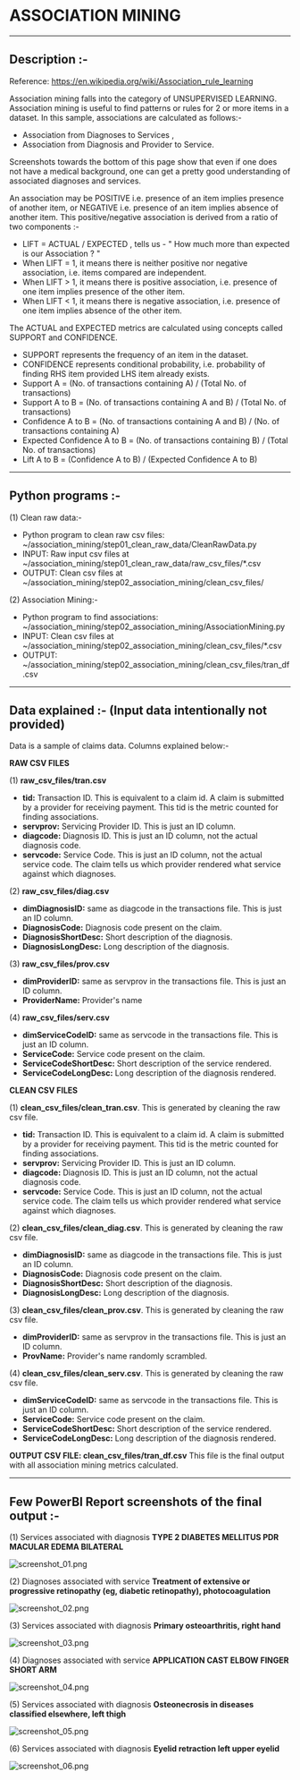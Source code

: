# ASSOCIATION MINING

***

## Description :-

Reference: https://en.wikipedia.org/wiki/Association_rule_learning

Association mining falls into the category of UNSUPERVISED LEARNING. Association mining is useful to find patterns or 
rules for 2 or more items in a dataset. In this sample, associations are calculated as follows:- 
* Association from Diagnoses to Services ,
* Association from Diagnosis and Provider to Service.

Screenshots towards the bottom of this page show that even if one does not have a medical background, one can get a 
pretty good understanding of associated diagnoses and services.

An association may be POSITIVE i.e. presence of an item implies presence of another item, or NEGATIVE i.e. presence of 
an item implies absence of another item. This positive/negative association is derived from a ratio of two components :-
* LIFT = ACTUAL / EXPECTED , tells us - " How much more than expected is our Association ? " 
 * When LIFT = 1, it means there is neither positive nor negative association, i.e. items compared are independent.
 * When LIFT > 1, it means there is positive association, i.e. presence of one item implies presence of the other item.
 * When LIFT < 1, it means there is negative association, i.e. presence of one item implies absence of the other item.

The ACTUAL and EXPECTED metrics are calculated using concepts called SUPPORT and CONFIDENCE.
* SUPPORT represents the frequency of an item in the dataset.
* CONFIDENCE represents conditional probability, i.e. probability of finding RHS item provided LHS item already exists.
* Support A                  = (No. of transactions containing A) / (Total No. of transactions)
* Support A to B             = (No. of transactions containing A and B) / (Total No. of transactions)
* Confidence A to B          = (No. of transactions containing A and B) / (No. of transactions containing A)
* Expected Confidence A to B = (No. of transactions containing B) / (Total No. of transactions)
* Lift A to B                = (Confidence A to B) / (Expected Confidence A to B)

***

## Python programs :-
(1) Clean raw data:-
 * Python program to clean raw csv files: ~/association_mining/step01_clean_raw_data/CleanRawData.py
 * INPUT: Raw input csv files at ~/association_mining/step01_clean_raw_data/raw_csv_files/*.csv
 * OUTPUT: Clean csv files at ~/association_mining/step02_association_mining/clean_csv_files/

(2) Association Mining:-
 * Python program to find associations: ~/association_mining/step02_association_mining/AssociationMining.py
 * INPUT: Clean csv files at ~/association_mining/step02_association_mining/clean_csv_files/*.csv
 * OUTPUT: ~/association_mining/step02_association_mining/clean_csv_files/tran_df.csv

***

## Data explained :- (Input data intentionally not provided)
Data is a sample of claims data. Columns explained below:-

**RAW CSV FILES**

(1) **raw_csv_files/tran.csv**
 * **tid:** Transaction ID. This is equivalent to a claim id. A claim is submitted by a provider for receiving payment. 
            This tid is the metric counted for finding associations.
 * **servprov:** Servicing Provider ID. This is just an ID column.
 * **diagcode:** Diagnosis ID. This is just an ID column, not the actual diagnosis code.
 * **servcode:** Service Code. This is just an ID column, not the actual service code.
   The claim tells us which provider rendered what service against which diagnoses.

(2) **raw_csv_files/diag.csv**
 * **dimDiagnosisID:** same as diagcode in the transactions file. This is just an ID column.
 * **DiagnosisCode:** Diagnosis code present on the claim. 
 * **DiagnosisShortDesc:** Short description of the diagnosis.
 * **DiagnosisLongDesc:** Long description of the diagnosis.

(3) **raw_csv_files/prov.csv**
 * **dimProviderID:** same as servprov in the transactions file. This is just an ID column. 
 * **ProviderName:** Provider's name

(4) **raw_csv_files/serv.csv**
 * **dimServiceCodeID:** same as servcode in the transactions file. This is just an ID column. 
 * **ServiceCode:** Service code present on the claim.
 * **ServiceCodeShortDesc:** Short description of the service rendered.
 * **ServiceCodeLongDesc:** Long description of the diagnosis rendered.

**CLEAN CSV FILES**

(1) **clean_csv_files/clean_tran.csv**. This is generated by cleaning the raw csv file.
 * **tid:** Transaction ID. This is equivalent to a claim id. A claim is submitted by a provider for receiving payment. 
            This tid is the metric counted for finding associations.
 * **servprov:** Servicing Provider ID. This is just an ID column.
 * **diagcode:** Diagnosis ID. This is just an ID column, not the actual diagnosis code.
 * **servcode:** Service Code. This is just an ID column, not the actual service code.
   The claim tells us which provider rendered what service against which diagnoses.

(2) **clean_csv_files/clean_diag.csv**. This is generated by cleaning the raw csv file.
 * **dimDiagnosisID:** same as diagcode in the transactions file. This is just an ID column.
 * **DiagnosisCode:** Diagnosis code present on the claim. 
 * **DiagnosisShortDesc:** Short description of the diagnosis.
 * **DiagnosisLongDesc:** Long description of the diagnosis.

(3) **clean_csv_files/clean_prov.csv**. This is generated by cleaning the raw csv file.
 * **dimProviderID:** same as servprov in the transactions file. This is just an ID column. 
 * **ProvName:** Provider's name randomly scrambled.

(4) **clean_csv_files/clean_serv.csv**. This is generated by cleaning the raw csv file.
 * **dimServiceCodeID:** same as servcode in the transactions file. This is just an ID column. 
 * **ServiceCode:** Service code present on the claim.
 * **ServiceCodeShortDesc:** Short description of the service rendered.
 * **ServiceCodeLongDesc:** Long description of the diagnosis rendered.

**OUTPUT CSV FILE: clean_csv_files/tran_df.csv**
This file is the final output with all association mining metrics calculated. 

***

## Few PowerBI Report screenshots of the final output :- 

(1) Services associated with diagnosis **TYPE 2 DIABETES MELLITUS PDR MACULAR EDEMA BILATERAL**

![screenshot_01.png](screenshots%2Fscreenshot_01.png)

(2) Diagnoses associated with service **Treatment of extensive or progressive retinopathy (eg, diabetic retinopathy), 
                                        photocoagulation**

![screenshot_02.png](screenshots%2Fscreenshot_02.png)

(3) Services associated with diagnosis **Primary osteoarthritis, right hand**

![screenshot_03.png](screenshots%2Fscreenshot_03.png)

(4) Diagnoses associated with service **APPLICATION CAST ELBOW FINGER SHORT ARM**

![screenshot_04.png](screenshots%2Fscreenshot_04.png)

(5) Services associated with diagnosis **Osteonecrosis in diseases classified elsewhere, left thigh**

![screenshot_05.png](screenshots%2Fscreenshot_05.png)

(6) Services associated with diagnosis **Eyelid retraction left upper eyelid**

![screenshot_06.png](screenshots%2Fscreenshot_06.png)